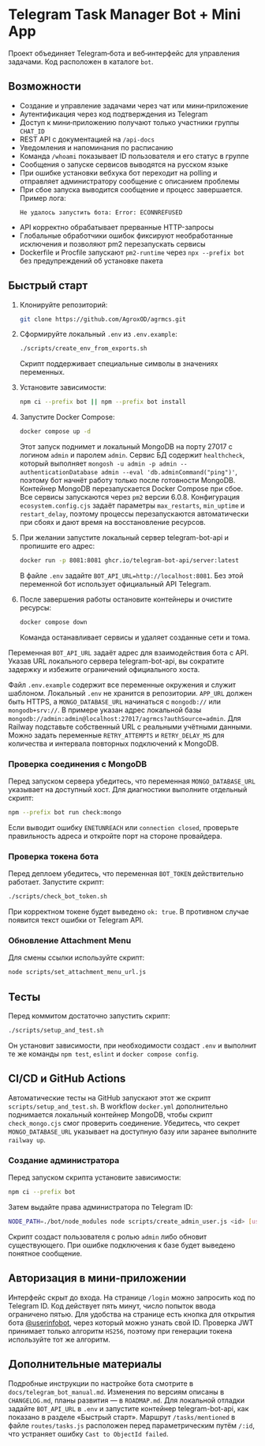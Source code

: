 <!-- Назначение файла: краткая документация по проекту. -->

# Telegram Task Manager Bot + Mini App

Проект объединяет Telegram‑бота и веб‑интерфейс для управления задачами. Код расположен в каталоге `bot`.

## Возможности

- Создание и управление задачами через чат или мини‑приложение
- Аутентификация через код подтверждения из Telegram
- Доступ к мини‑приложению получают только участники группы `CHAT_ID`
- REST API с документацией на `/api-docs`
- Уведомления и напоминания по расписанию
- Команда `/whoami` показывает ID пользователя и его статус в группе
- Сообщения о запуске сервисов выводятся на русском языке
- При ошибке установки вебхука бот переходит на polling
  и отправляет администратору сообщение с описанием проблемы
- При сбое запуска выводится сообщение и процесс завершается. Пример лога:
  ```
  Не удалось запустить бота: Error: ECONNREFUSED
  ```
- API корректно обрабатывает прерванные HTTP-запросы
- Глобальные обработчики ошибок фиксируют необработанные исключения
  и позволяют pm2 перезапускать сервисы
- Dockerfile и Procfile запускают `pm2-runtime` через `npx --prefix bot`
  без предупреждений об установке пакета

## Быстрый старт

1. Клонируйте репозиторий:
   ```bash
   git clone https://github.com/AgroxOD/agrmcs.git
   ```
2. Сформируйте локальный `.env` из `.env.example`:
   ```bash
   ./scripts/create_env_from_exports.sh
   ```
   Скрипт поддерживает специальные символы в значениях переменных.
3. Установите зависимости:
   ```bash
   npm ci --prefix bot || npm --prefix bot install
   ```
4. Запустите Docker Compose:
   ```bash
   docker compose up -d
   ```
   Этот запуск поднимет и локальный MongoDB на порту 27017 с логином `admin` и паролем `admin`.
    Сервис БД содержит `healthcheck`, который выполняет `mongosh -u admin -p admin --authenticationDatabase admin --eval 'db.adminCommand("ping")'`, поэтому бот начнёт работу только после готовности MongoDB. Контейнер MongoDB перезапускается Docker Compose при сбое.
  Все сервисы запускаются через `pm2` версии 6.0.8. Конфигурация
  `ecosystem.config.cjs` задаёт параметры `max_restarts`, `min_uptime` и `restart_delay`,
  поэтому процессы перезапускаются автоматически при сбоях и дают время на восстановление ресурсов.

5. При желании запустите локальный сервер telegram-bot-api и пропишите его адрес:
   ```bash
   docker run -p 8081:8081 ghcr.io/telegram-bot-api/server:latest
   ```
   В файле `.env` задайте `BOT_API_URL=http://localhost:8081`. Без этой переменной
   бот использует официальный API Telegram.

6. После завершения работы остановите контейнеры и очистите ресурсы:
   ```bash
   docker compose down
   ```
   Команда останавливает сервисы и удаляет созданные сети и тома.

Переменная `BOT_API_URL` задаёт адрес для взаимодействия бота с API.
Указав URL локального сервера telegram-bot-api, вы сократите задержку
и избежите ограничений официального хоста.

Файл `.env.example` содержит все переменные окружения и служит шаблоном. Локальный `.env` не хранится в репозитории. `APP_URL` должен быть HTTPS, а `MONGO_DATABASE_URL` начинаться с `mongodb://` или `mongodb+srv://`. В примере указан адрес локальной базы `mongodb://admin:admin@localhost:27017/agrmcs?authSource=admin`. Для Railway подставьте собственный URL с реальными учётными данными.
Можно задать переменные `RETRY_ATTEMPTS` и `RETRY_DELAY_MS` для количества и интервала повторных подключений к MongoDB.


### Проверка соединения с MongoDB

Перед запуском сервера убедитесь, что переменная `MONGO_DATABASE_URL` указывает на доступный хост. Для диагностики выполните отдельный скрипт:

```bash
npm --prefix bot run check:mongo
```

Если выводит ошибку `ENETUNREACH` или `connection closed`, проверьте правильность адреса и откройте порт на стороне провайдера.

### Проверка токена бота

Перед деплоем убедитесь, что переменная `BOT_TOKEN` действительно работает. Запустите скрипт:

```bash
./scripts/check_bot_token.sh
```

При корректном токене будет выведено `ok: true`. В противном случае появится текст ошибки от Telegram API.

### Обновление Attachment Menu

Для смены ссылки используйте скрипт:

```bash
node scripts/set_attachment_menu_url.js
```

## Тесты

Перед коммитом достаточно запустить скрипт:
```bash
./scripts/setup_and_test.sh
```
Он установит зависимости, при необходимости создаст `.env` и выполнит те же
команды `npm test`, `eslint` и `docker compose config`.

## CI/CD и GitHub Actions

Автоматические тесты на GitHub запускают этот же скрипт
`scripts/setup_and_test.sh`. В workflow `docker.yml` дополнительно поднимается
локальный контейнер MongoDB, чтобы скрипт `check_mongo.cjs` смог проверить
соединение. Убедитесь, что секрет `MONGO_DATABASE_URL` указывает на доступную
базу или заранее выполните `railway up`.


### Создание администратора

Перед запуском скрипта установите зависимости:

```bash
npm ci --prefix bot
```

Затем выдайте права администратора по Telegram ID:

```bash
NODE_PATH=./bot/node_modules node scripts/create_admin_user.js <id> [username]
```

Скрипт создаст пользователя с ролью `admin` либо обновит существующего.
При ошибке подключения к базе будет выведено понятное сообщение.

## Авторизация в мини‑приложении

Интерфейс скрыт до входа. На странице `/login` можно запросить код по Telegram ID.
Код действует пять минут, число попыток ввода ограничено пятью.
Для удобства на странице есть кнопка для открытия бота [@userinfobot](https://telegram.me/userinfobot), через который можно узнать свой ID.
Проверка JWT принимает только алгоритм `HS256`, поэтому при генерации токена используйте тот же алгоритм.

## Дополнительные материалы

Подробные инструкции по настройке бота смотрите в `docs/telegram_bot_manual.md`.
Изменения по версиям описаны в `CHANGELOG.md`, планы развития — в `ROADMAP.md`.
Для локальной отладки задайте `BOT_API_URL` в `.env` и запустите контейнер telegram-bot-api, как показано в разделе «Быстрый старт».
Маршрут `/tasks/mentioned` в файле `routes/tasks.js` расположен перед параметрическим путём `/:id`, что устраняет ошибку `Cast to ObjectId failed`.

